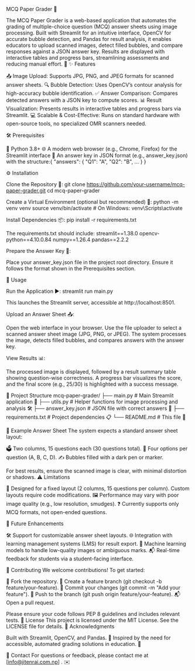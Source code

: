 MCQ Paper Grader 📝

The MCQ Paper Grader is a web-based application that automates the grading of multiple-choice question (MCQ) answer sheets using image processing. Built with Streamlit for an intuitive interface, OpenCV for accurate bubble detection, and Pandas for result analysis, it enables educators to upload scanned images, detect filled bubbles, and compare responses against a JSON answer key. Results are displayed with interactive tables and progress bars, streamlining assessments and reducing manual effort. 🚀
✨ Features

📤 Image Upload: Supports JPG, PNG, and JPEG formats for scanned answer sheets.
🔍 Bubble Detection: Uses OpenCV’s contour analysis for high-accuracy bubble identification.
✅ Answer Comparison: Compares detected answers with a JSON key to compute scores.
📊 Result Visualization: Presents results in interactive tables and progress bars via Streamlit.
💻 Scalable & Cost-Effective: Runs on standard hardware with open-source tools, no specialized OMR scanners needed.

🛠️ Prerequisites

🐍 Python 3.8+
🌐 A modern web browser (e.g., Chrome, Firefox) for the Streamlit interface
📄 An answer key in JSON format (e.g., answer_key.json) with the structure:{
  "answers": {
    "Q1": "A",
    "Q2": "B",
    ...
  }
}



⚙️ Installation

Clone the Repository 📂:
git clone https://github.com/your-username/mcq-paper-grader.git
cd mcq-paper-grader


Create a Virtual Environment (optional but recommended) 🧪:
python -m venv venv
source venv/bin/activate  # On Windows: venv\Scripts\activate


Install Dependencies 📦:
pip install -r requirements.txt

The requirements.txt should include:
streamlit==1.38.0
opencv-python==4.10.0.84
numpy==1.26.4
pandas==2.2.2


Prepare the Answer Key 🔑:

Place your answer_key.json file in the project root directory.
Ensure it follows the format shown in the Prerequisites section.



🚀 Usage

Run the Application ▶️:
streamlit run main.py

This launches the Streamlit server, accessible at http://localhost:8501.

Upload an Answer Sheet 📤:

Open the web interface in your browser.
Use the file uploader to select a scanned answer sheet image (JPG, PNG, or JPEG).
The system processes the image, detects filled bubbles, and compares answers with the answer key.


View Results 📊:

The processed image is displayed, followed by a result summary table showing question-wise correctness.
A progress bar visualizes the score, and the final score (e.g., 25/30) is highlighted with a success message.



📂 Project Structure
mcq-paper-grader/
├── main.py              # Main Streamlit application 🎨
├── utils.py             # Helper functions for image processing and analysis 🛠️
├── answer_key.json      # JSON file with correct answers 🔑
├── requirements.txt     # Project dependencies 📋
└── README.md            # This file 📖

📸 Example Answer Sheet
The system expects a standard answer sheet layout:

🗳️ Two columns, 15 questions each (30 questions total).
🔢 Four options per question (A, B, C, D).
✍️ Bubbles filled with a dark pen or marker.

For best results, ensure the scanned image is clear, with minimal distortion or shadows.
⚠️ Limitations

📏 Designed for a fixed layout (2 columns, 15 questions per column). Custom layouts require code modifications.
🖼️ Performance may vary with poor image quality (e.g., low resolution, smudges).
❓ Currently supports only MCQ formats, not open-ended questions.

🔮 Future Enhancements

🛠️ Support for customizable answer sheet layouts.
🌐 Integration with learning management systems (LMS) for result export.
🤖 Machine learning models to handle low-quality images or ambiguous marks.
📬 Real-time feedback for students via a student-facing interface.

🤝 Contributing
We welcome contributions! To get started:

🍴 Fork the repository.
🌿 Create a feature branch (git checkout -b feature/your-feature).
💾 Commit your changes (git commit -m "Add your feature").
🚀 Push to the branch (git push origin feature/your-feature).
📬 Open a pull request.

Please ensure your code follows PEP 8 guidelines and includes relevant tests.
📜 License
This project is licensed under the MIT License. See the LICENSE file for details.
🙏 Acknowledgments

Built with Streamlit, OpenCV, and Pandas. 🎉
Inspired by the need for accessible, automated grading solutions in education. 🏫

📧 Contact
For questions or feedback, please contact me at [info@jitenrai.com.np] . ✉️
